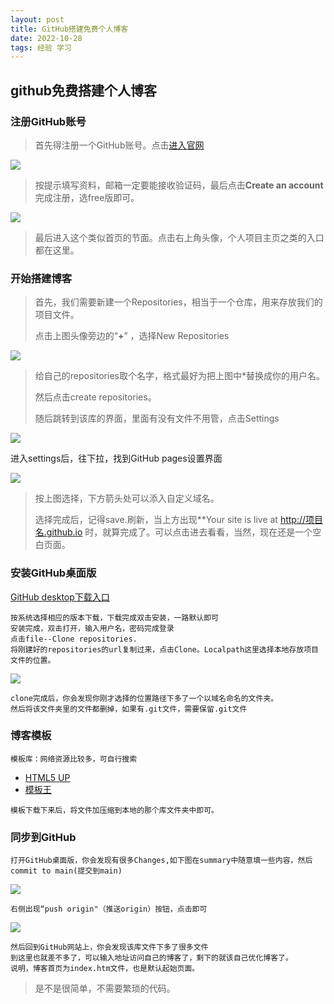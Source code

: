 ```yaml
---
layout: post
title: GitHub搭建免费个人博客
date: 2022-10-28 
tags: 经验 学习    
---
```


## github免费搭建个人博客

### 注册GitHub账号

> 首先得注册一个GitHub账号。点击<a href="https://www.github.com">进入官网</a>

![](./images/posts/github/github1.jpg)

> 按提示填写资料，邮箱一定要能接收验证码，最后点击**Create an account**完成注册，选free版即可。

![](/images/posts/github/github2.png)

> 最后进入这个类似首页的节面。点击右上角头像，个人项目主页之类的入口都在这里。

### 开始搭建博客

> 首先，我们需要新建一个Repositories，相当于一个仓库，用来存放我们的项目文件。
>
> 点击上图头像旁边的“**+**” ，选择New Repositories

![](/images/posts/github/github3.png)

> 给自己的repositories取个名字，格式最好为把上图中*替换成你的用户名。
>
> 然后点击create repositories。
>
> 随后跳转到该库的界面，里面有没有文件不用管，点击Settings

![](/images/posts/github/github4.png)

进入settings后，往下拉，找到GitHub pages设置界面

![](/images/posts/github/github5.png)

> 按上图选择，下方箭头处可以添入自定义域名。
>
> 选择完成后，记得save.刷新，当上方出现**Your site is live at http://项目名.github.io 时，就算完成了。可以点击进去看看，当然，现在还是一个空白页面。

### 安装GitHub桌面版

[GitHub desktop下载入口](https://docs.github.com/cn/desktop/installing-and-configuring-github-desktop/installing-and-authenticating-to-github-desktop/installing-github-desktop)

```
按系统选择相应的版本下载，下载完成双击安装，一路默认即可
安装完成，双击打开，输入用户名，密码完成登录
点击file--Clone repositories.
将刚建好的repositories的url复制过来，点击Clone。Localpath这里选择本地存放项目文件的位置。
```

![](/images/posts/github/github6.png)

```
clone完成后，你会发现你刚才选择的位置路径下多了一个以域名命名的文件夹。
然后将该文件夹里的文件都删掉，如果有.git文件，需要保留.git文件
```

### 博客模板

```
模板库：网络资源比较多，可自行搜索
```

- [HTML5 UP](https://html5up.net/)
- [模板王](http://www.mobanwang.com/)

```
模板下载下来后，将文件加压缩到本地的那个库文件夹中即可。
```

### 同步到GitHub

```
打开GitHub桌面版，你会发现有很多Changes,如下图在summary中随意填一些内容，然后commit to main(提交到main)
```

![](/images/posts/github/github7.png)

```
右侧出现“push origin"（推送origin）按钮，点击即可
```

![](/images/posts/github/github8.png)

```
然后回到GitHub网站上，你会发现该库文件下多了很多文件
到这里也就差不多了，可以输入地址访问自己的博客了，剩下的就该自己优化博客了。
说明，博客首页为index.htm文件，也是默认起始页面。
```

> 是不是很简单，不需要繁琐的代码。



